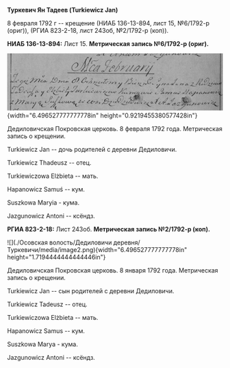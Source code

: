 **Туркевич Ян Тадеев (Turkiewicz Jan)**

8 февраля 1792 г -- крещение (НИАБ 136-13-894, лист 15, №6/1792-р
(ориг)), (РГИА 823-2-18, лист 243об, №2/1792-р (коп)).

**НИАБ 136-13-894:** Лист 15. **Метрическая запись №6/1792-р (ориг).**

![](./media/54e9bd2ef26206c0e449b8bf67ee6c0d4b782872.png){width="6.496527777777778in"
height="0.9219455380577428in"}

Дедиловичская Покровская церковь. 8 февраля 1792 года. Метрическая
запись о крещении.

Turkiewicz Jan -- дочь родителей с деревни Дедиловичи.

Turkiewicz Thadeusz -- отец.

Turkiewiczowa Elżbieta -- мать.

Hapanowicz Samuś -- кум.

Suszkowa Maryia - кума.

Jazgunowicz Antoni -- ксёндз.

**РГИА 823-2-18:** Лист 243об. **Метрическая запись №2/1792-р (коп).**

![](./Осовская волость/Дедиловичи деревня/Туркевичи/media/image2.png){width="6.496527777777778in"
height="1.7194444444444446in"}

Дедиловичская Покровская церковь. 8 января 1792 года. Метрическая запись
о крещении.

Turkiewicz Jan -- сын родителей с деревни Дедиловичи.

Turkiewicz Tadeusz -- отец.

Turkiewiczowa Elżbieta -- мать.

Hapanowicz Samus -- кум.

Suszkowa Marya - кума.

Jazgunowicz Antoni -- ксёндз.

